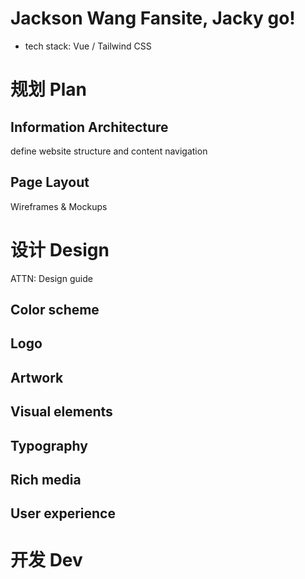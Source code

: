 
# Jackson Wang Fansite, Jacky go!
* tech stack: Vue / Tailwind CSS

# 规划 Plan  
## Information Architecture  
define website structure and content navigation  
## Page Layout  
Wireframes & Mockups  

# 设计 Design 
ATTN: Design guide
## Color scheme  
## Logo  
## Artwork  
## Visual elements  
## Typography  
## Rich media  
## User experience  

# 开发 Dev
